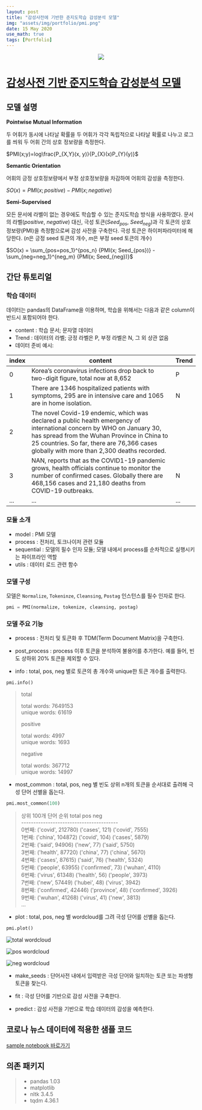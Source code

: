 ```yaml
---
layout: post
title: "감성사전에 기반한 준지도학습 감성분석 모델"
img: "assets/img/portfolio/pmi.png"
date: 15 May 2020
use_math: true
tags: [Portfolio]
---
```

<div align="center">
  <a href="https://github.com/realblack0/One-Punch">
    <img src="https://github.com/realblack0/realblack0.github.io/blob/master/assets/img/portfolio/pmi.png?raw=true">
  </a>
</div>

# [감성사전 기반 준지도학습 감성분석 모델](https://github.com/realblack0/semi-supervised-sentiment-analysis)

## 모델 설명

**Pointwise Mutual Information**

두 어휘가 동시에 나타날 확률을 두 어휘가 각각 독립적으로 나타날 확률로 나누고 로그를 씌워 두 어휘 간의 상호 정보량을 측정한다.

$PMI(x;y)=log\frac{P_{X,Y}(x, y)}{P_{X}(x)P_{Y}(y)}$

**Semantic Orientation**

어휘의 긍정 상호정보량에서 부정 상호정보량을 차감하여 어휘의 감성을 측정한다.

$SO(x)=PMI(x;positive) - PMI(x;negative)$

**Semi-Supervised**

모든 문서에 라벨이 없는 경우에도 학습할 수 있는 준지도학습 방식을 사용하였다. 문서의 라벨($positive$, $negative$) 대신, 극성 토큰($Seed_{pos}$, $Seed_{neg}$)과 각 토큰의 상호정보량(PMI)을 측정함으로써 감성 사전을 구축한다. 극성 토큰은 하이퍼파라미터에 해당한다. ($n$은 긍정 seed 토큰의 개수, $m$은 부정 seed 토큰의 개수)

$SO(x) = \sum_{pos=pos_1}^{pos_n} {PMI(x; Seed_{pos})} - \sum_{neg=neg_1}^{neg_m} {PMI(x; Seed_{neg})}$

## 간단 튜토리얼

### 학습 데이터

데이터는 pandas의 DataFrame을 이용하며, 학습을 위해서는 다음과 같은 column이 반드시 포함되어야 한다.

- content : 학습 문서; 문자열 데이터
- Trend : 데이터의 라벨; 긍정 라벨은 P, 부정 라벨은 N, 그 외 상관 없음
- 데이터 준비 예시:

|index|content|Trend|
|---|---|---|
|0|Korea’s coronavirus infections drop back to two-digit figure, total now at 8,652|P|
|1|There are 1346 hospitalized patients with symptoms, 295 are in intensive care and 1065 are in home isolation.|N|
|2|The novel Covid-19 endemic, which was declared a public health emergency of international concern by WHO on January 30, has spread from the Wuhan Province in China to 25 countries. So far, there are 76,366 cases globally with more than 2,300 deaths recorded.||
|3|NAN, reports that as the COVID1-19 pandemic grows, health officials continue to monitor the number of confirmed cases. Globally there are 468,156 cases and 21,180 deaths from COVID-19 outbreaks.|N|
|...|...|...|

### 모듈 소개

- model : PMI 모델
- process : 전처리, 토크나이저 관련 모듈
- sequential : 모델의 필수 인자 모듈; 모델 내에서 process를 순차적으로 실행시키는 파이프라인 역할
- utils : 데이터 로드 관련 함수

### 모델 구성

모델은 `Normalize`, `Tokeninze`, `Cleansing`, `Postag` 인스턴스를 필수 인자로 한다.

```python
pmi = PMI(normalize, tokenize, cleansing, postag)
```

### 모델 주요 기능

- process : 전처리 및 토큰화 후 TDM(Term Document Matrix)을 구축한다.

- post_process : process 이후 토큰을 분석하여 불용어를 추가한다. 예를 들어, 빈도 상하위 20% 토큰을 제외할 수 있다.

- info : total, pos, neg 별로 토큰의 총 개수와 unique한 토큰 개수를 출력한다.

```python
pmi.info()
```

>total  
>
>total words: 7649153  
>unique words: 61619  
>
>positive  
>
>total words: 4997  
>unique words: 1693  
>
>negative  
>
>total words: 367712  
>unique words: 14997

- most_common : total, pos, neg 별 빈도 상위 n개의 토큰을 순서대로 출려해 극성 단어 선별을 돕는다.

```python
pmi.most_common(100)
```

>상위 100개 단어
순위      total     pos     neg   
\----------------------------------------  
0번째: ('covid', 212780)    ('cases', 121)    ('covid', 7555)  
1번째: ('china', 104872)    ('covid', 104)    ('cases', 5879)  
2번째: ('said', 94906)    ('new', 77)    ('said', 5750)  
3번째: ('health', 87720)    ('china', 77)    ('china', 5670)  
4번째: ('cases', 87615)    ('said', 76)    ('health', 5324)  
5번째: ('people', 63955)    ('confirmed', 73)    ('wuhan', 4110)  
6번째: ('virus', 61348)    ('health', 56)    ('people', 3973)  
7번째: ('new', 57449)    ('hubei', 48)    ('virus', 3942)  
8번째: ('confirmed', 42446)    ('province', 48)    ('confirmed', 3926)  
9번째: ('wuhan', 41268)    ('virus', 41)    ('new', 3813)  
...

- plot : total, pos, neg 별 wordcloud를 그려 극성 단어를 선별을 돕는다.

```python
pmi.plot()
```
![total wordcloud](https://user-images.githubusercontent.com/50395556/81842003-4391b400-9586-11ea-9ec8-0cd6b5427649.png)

![pos wordcloud](https://user-images.githubusercontent.com/50395556/81842112-720f8f00-9586-11ea-9dbb-7664baa28d28.png)

![neg wordcloud](https://user-images.githubusercontent.com/50395556/81842067-5c01ce80-9586-11ea-8681-caaa5a96687b.png)

- make_seeds : 단어사전 내에서 입력받은 극성 단어와 일치하는 토큰 또는 파생형 토큰을 찾는다.

- fit : 극성 단어를 기반으로 감성 사전을 구축한다.

- predict : 감성 사전을 기반으로 학습 데이터의 감성을 예측한다.

## 코로나 뉴스 데이터에 적용한 샘플 코드

[sample notebook 바로가기](https://github.com/realblack0/semi-supervised-sentiment-analysis/blob/master/sample/(sample)%ED%98%95%ED%83%9C%EC%86%8C%20%EB%B6%84%EC%84%9D.ipynb)

## 의존 패키지

>- pandas 1.03
>- matplotlib
>- nltk 3.4.5
>- tqdm 4.36.1

